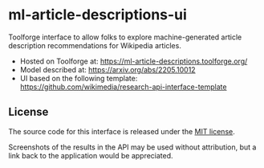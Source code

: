 # ml-article-descriptions-ui
Toolforge interface to allow folks to explore machine-generated article description recommendations for Wikipedia articles.

* Hosted on Toolforge at: <https://ml-article-descriptions.toolforge.org/>
* Model described at: <https://arxiv.org/abs/2205.10012>
* UI based on the following template: <https://github.com/wikimedia/research-api-interface-template>

## License
The source code for this interface is released under the [MIT license](https://github.com/geohci/ml-article-descriptions-ui/blob/main/LICENSE).

Screenshots of the results in the API may be used without attribution, but a link back to the application would be appreciated.